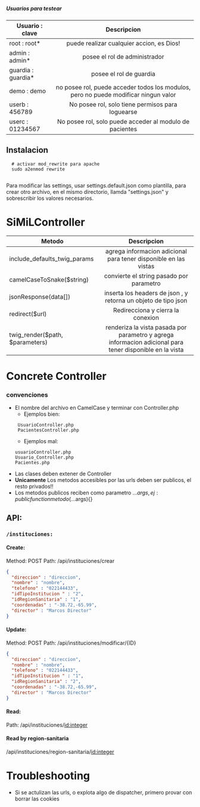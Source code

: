 ##### Usuarios para testear
| Usuario : clave       |  Descripcion             | 
| ------------- |:-------------:|
| root : root*  | puede realizar cualquier accion, es Dios! | 
| admin : admin* | posee el rol de administrador|  
| guardia : guardia* | posee el rol de guardia | 
| demo :  demo | no posee rol, puede acceder todos los modulos, pero no puede modificar ningun valor | 
| userb : 456789 | No posee rol, solo tiene permisos para loguearse |
| userc : 01234567 | No posee rol, solo puede acceder al modulo de pacientes  |


## Instalacion
```
  # activar mod_rewrite para apache
  sudo a2enmod rewrite


```
Para modificar las settings, usar settings.default.json como plantilla,
para crear otro archivo, en el mismo directorio, llamda "settings.json"
y sobrescribir los valores necesarios.


# SiMiLController
| Metodo        |  Descripcion             | 
| ------------- |:-------------:|
| include_defaults_twig_params   | agrega informacion adicional para tener disponible en las vistas | 
| camelCaseToSnake($string)  | convierte el string pasado por parametro|  
| jsonResponse(data[]) | inserta los headers de json , y retorna un objeto de tipo json | 
| redirect($url) | Redirecciona y cierra la conexion | 
| twig_render($path, $parameters) | renderiza la vista pasada por parametro y agrega informacion adicional para tener disponible en la vista |



# Concrete Controller
### convenciones
 - El nombre del archivo en CamelCase y terminar con Controller.php  
    - Ejemplos bien:
    ```
     UsuarioController.php 
     PacientesController.php
     ```
    - Ejemplos mal:     
    ``` 
    usuarioController.php 
    Usuario_Controller.php 
    Pacientes.php
     ```
 - Las clases deben extener de  Controller
 - **Unicamente** Los metodos accesibles por las urls deben ser publicos, el resto privados!!
 - Los metodos publicos reciben como parametro ...$args , ej : public function metodo(...$args){}
 

## API:

### `/instituciones:`
#### Create:  
Method: POST
Path: /api/instituciones/crear
```json
{
  "direccion" : "direccion",
  "nombre" : "nombre",
  "telefono" : "022144433",
  "idTipoInstitucion " : "2",
  "idRegionSanitaria" : "1",
  "coordenadas" : "-38.72,-65.99",
  "director" : "Marcos Director"
}
```

#### Update:
Method: POST
Path: /api/instituciones/modificar/{ID}

```json
{
  "direccion" : "direccion",
  "nombre" : "nombre",
  "telefono" : "022144433",
  "idTipoInstitucion " : "1",
  "idRegionSanitaria" : "2",
  "coordenadas" : "-38.72,-65.99",
  "director" : "Marcos Director"
}
```

#### Read:
Path: /api/instituciones/<id:integer>

#### Read by region-sanitaria
/api/instituciones/region-sanitaria/<id:integer>

# Troubleshooting

-  Si se actulizan las urls, o explota algo de dispatcher, primero provar con borrar las cookies




